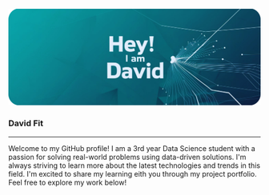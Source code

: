 
![GitHub Banner](https://github.com/davidfit21/davidfit21/blob/main/GitHub%20Header%20(1).jpeg)

### David Fit
---
Welcome to my GitHub profile! I am a 3rd year Data Science student with a passion for solving real-world problems using data-driven solutions. I'm always striving to learn more about the latest technologies and trends in this field. I'm excited to share my learning eith you through my project portfolio. Feel free to explore my work below!

